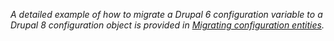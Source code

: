 _A detailed example of how to migrate a Drupal 6 configuration variable to a Drupal 8 configuration object is provided in [Migrating configuration entities](https://www.drupal.org/docs/8/api/migrate-api/migrate-destination-plugins-examples/migrating-configuration-entities)._